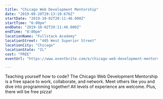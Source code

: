 ```yaml
---
title: "Chicago Web Development Mentorship"
date: "2019-08-28T20:13:10.676Z"
startDate: "2019-10-02T20:11:46.000Z"
startTime: "6:00pm"
endDate: "2019-10-02T20:11:46.000Z"
endTime: "8:00pm"
locationName: "Fullstack Academy"
locationStreet: "405 West Superior Street"
locationCity: "Chicago"
locationState: "IL"
cost: "FREE"
eventUrl: "https://www.eventbrite.com/e/chicago-web-development-mentorship-tickets-69012735951"

---
```


Teaching yourself how to code? The Chicago Web Development Mentorship is a free space to work, collaborate, and network. Meet others like you and dive into programming together! All levels of experience are welcome. Plus, there will be free pizza!

